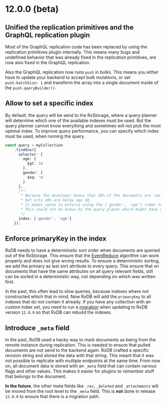 # 12.0.0 (beta)

## Unified the replication primitives and the GraphQL replication plugin 

Most of the GraphQL replication code has been replaced by using the replication primitives plugin internally.
This means many bugs and undefined behavior that was already fixed in the replication primitives, are now also fixed in the GraphQL replication.

Also the GraphQL replication now runs `push` in bulks. This means you either have to update your backend to accept bulk mutations, or set `push.batchSize: 1` and transform the array into a single document inside of the `push.queryBuilder()`.


## Allow to set a specific index

By default, the query will be send to the RxStorage, where a query planner will determine which one of the available indexes must be used.
But the query planner cannot know everything and sometimes will not pick the most optimal index.
To improve query performance, you can specify which index must be used, when running the query.

```ts
const query = myCollection
    .findOne({
      selector: {
        age: {
          $gt: 18
        },
        gender: {
          $eq: 'm'
        }
      },
      /**
       * Because the developer knows that 50% of the documents are 'male',
       * but only 20% are below age 18,
       * it makes sense to enforce using the ['gender', 'age'] index to improve performance.
       * This could not be known by the query planer which might have choosen ['age', 'gender'] instead.
       */
      index: ['gender', 'age']
    });
```


## Enforce primaryKey in the index

RxDB needs to have a deterministic sort order when documents are queried out of the RxStorage.
This ensure that the [EventReduce](https://github.com/pubkey/event-reduce) algorithm can work properly and does not give wrong results.
To ensure a deterministic sorting, we add the primary as last sort attribute to every query. This ensure that on documents that have the same attributes on all query relevant fields, still can be sorted in a deterministic way, not depending on which was written first.

In the past, this often lead to slow queries, because indexes where not constructed which that in mind.
Now RxDB will add the `primaryKey` to all indexes that do not contain it already.
If you have any collection with an custom index set, you need to run a [migration](https://rxdb.info/data-migration.html) when updating to RxDB version `12.0.0` so that RxDB can rebuild the indexes.


## Introduce `_meta` field

In the past, RxDB used a hacky way to mark documents as being from the remote instance during replication.
This is needed to ensure that pulled documents are not send to the backend again.
RxDB crafted a specific revision string and stored the data with that string.
This meant that it was not possible to replicate with multiple endpoints at the same time.
From now on, all document data is stored with an `_meta` field that can contain various flags and other values.
This makes it easier for plugins to remember stuff that belongs to the document.

**In the future**, the other meta fields like `_rev`, `_deleted` and `_attachments` will be moved from the root level
to the `_meta` field. This is **not** done in release `12.0.0` to ensure that there is a migration path.
